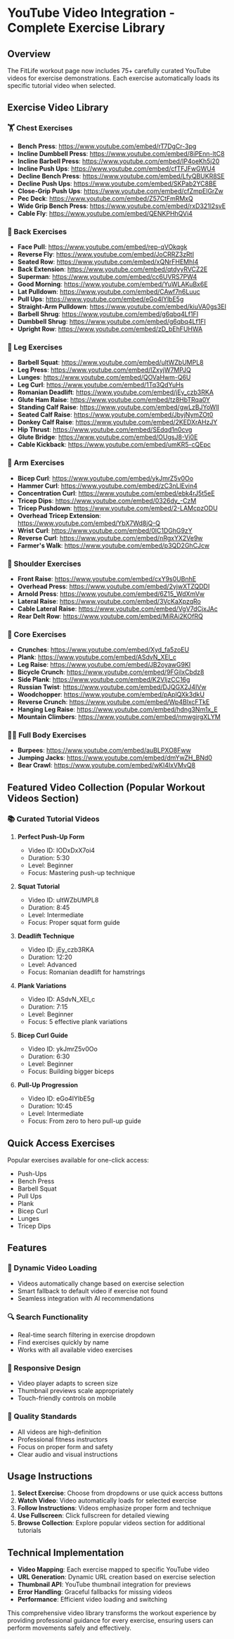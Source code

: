 # YouTube Video Integration - Complete Exercise Library

## Overview
The FitLife workout page now includes 75+ carefully curated YouTube videos for exercise demonstrations. Each exercise automatically loads its specific tutorial video when selected.

## Exercise Video Library

### 🏋️ Chest Exercises
- **Bench Press**: https://www.youtube.com/embed/rT7DgCr-3pg
- **Incline Dumbbell Press**: https://www.youtube.com/embed/8iPEnn-ltC8
- **Incline Barbell Press**: https://www.youtube.com/embed/IP4oeKh5j20
- **Incline Push Ups**: https://www.youtube.com/embed/cfTFJFwGWU4
- **Decline Bench Press**: https://www.youtube.com/embed/LfyQBUKR8SE
- **Decline Push Ups**: https://www.youtube.com/embed/SKPab2YC8BE
- **Close-Grip Push Ups**: https://www.youtube.com/embed/cfZmpElGrZw
- **Pec Deck**: https://www.youtube.com/embed/Z57CtFmRMxQ
- **Wide Grip Bench Press**: https://www.youtube.com/embed/rxD321l2svE
- **Cable Fly**: https://www.youtube.com/embed/QENKPHhQVi4

### 🏃 Back Exercises
- **Face Pull**: https://www.youtube.com/embed/rep-qVOkqgk
- **Reverse Fly**: https://www.youtube.com/embed/JoCRRZ3zRtI
- **Seated Row**: https://www.youtube.com/embed/xQNrFHEMhI4
- **Back Extension**: https://www.youtube.com/embed/qtdyyRVCZ2E
- **Superman**: https://www.youtube.com/embed/cc6UVRS7PW4
- **Good Morning**: https://www.youtube.com/embed/YuWLAKuBx6E
- **Lat Pulldown**: https://www.youtube.com/embed/CAwf7n6Luuc
- **Pull Ups**: https://www.youtube.com/embed/eGo4IYlbE5g
- **Straight-Arm Pulldown**: https://www.youtube.com/embed/kiuVA0gs3EI
- **Barbell Shrug**: https://www.youtube.com/embed/g6qbq4Lf1FI
- **Dumbbell Shrug**: https://www.youtube.com/embed/g6qbq4Lf1FI
- **Upright Row**: https://www.youtube.com/embed/zD_bEhFUHWA

### 🦵 Leg Exercises
- **Barbell Squat**: https://www.youtube.com/embed/ultWZbUMPL8
- **Leg Press**: https://www.youtube.com/embed/IZxyjW7MPJQ
- **Lunges**: https://www.youtube.com/embed/QOVaHwm-Q6U
- **Leg Curl**: https://www.youtube.com/embed/1Tq3QdYuHs
- **Romanian Deadlift**: https://www.youtube.com/embed/jEy_czb3RKA
- **Glute Ham Raise**: https://www.youtube.com/embed/tz8HbTRqa0Y
- **Standing Calf Raise**: https://www.youtube.com/embed/gwLzBJYoWlI
- **Seated Calf Raise**: https://www.youtube.com/embed/JbyjNymZOt0
- **Donkey Calf Raise**: https://www.youtube.com/embed/2KEDXrAHzJY
- **Hip Thrust**: https://www.youtube.com/embed/SEdqd1n0cvg
- **Glute Bridge**: https://www.youtube.com/embed/OUgsJ8-Vi0E
- **Cable Kickback**: https://www.youtube.com/embed/umKR5-cQEpc

### 💪 Arm Exercises
- **Bicep Curl**: https://www.youtube.com/embed/ykJmrZ5v0Oo
- **Hammer Curl**: https://www.youtube.com/embed/zC3nLlEvin4
- **Concentration Curl**: https://www.youtube.com/embed/ebk4rJ5t5eE
- **Tricep Dips**: https://www.youtube.com/embed/0326dy_-CzM
- **Tricep Pushdown**: https://www.youtube.com/embed/2-LAMcpzODU
- **Overhead Tricep Extension**: https://www.youtube.com/embed/YbX7Wd8jQ-Q
- **Wrist Curl**: https://www.youtube.com/embed/0lC1DGhG9zY
- **Reverse Curl**: https://www.youtube.com/embed/nRgxYX2Ve9w
- **Farmer's Walk**: https://www.youtube.com/embed/p3QD2GhCJcw

### 🤲 Shoulder Exercises
- **Front Raise**: https://www.youtube.com/embed/cxY9s0UBnhE
- **Overhead Press**: https://www.youtube.com/embed/2yjwXTZQDDI
- **Arnold Press**: https://www.youtube.com/embed/6Z15_WdXmVw
- **Lateral Raise**: https://www.youtube.com/embed/3VcKaXpzqRo
- **Cable Lateral Raise**: https://www.youtube.com/embed/VgV7dCjxJAc
- **Rear Delt Row**: https://www.youtube.com/embed/MiRAi2KOfRQ

### 🎯 Core Exercises
- **Crunches**: https://www.youtube.com/embed/Xyd_fa5zoEU
- **Plank**: https://www.youtube.com/embed/ASdvN_XEl_c
- **Leg Raise**: https://www.youtube.com/embed/JB2oyawG9KI
- **Bicycle Crunch**: https://www.youtube.com/embed/9FGilxCbdz8
- **Side Plank**: https://www.youtube.com/embed/K2VljzCC16g
- **Russian Twist**: https://www.youtube.com/embed/DJQGX2J4IVw
- **Woodchopper**: https://www.youtube.com/embed/pAplQXk3dkU
- **Reverse Crunch**: https://www.youtube.com/embed/Wp4BlxcFTkE
- **Hanging Leg Raise**: https://www.youtube.com/embed/hdng3Nm1x_E
- **Mountain Climbers**: https://www.youtube.com/embed/nmwgirgXLYM

### 🏃‍♂️ Full Body Exercises
- **Burpees**: https://www.youtube.com/embed/auBLPXO8Fww
- **Jumping Jacks**: https://www.youtube.com/embed/dmYwZH_BNd0
- **Bear Crawl**: https://www.youtube.com/embed/wKl4IxVMvQ8

## Featured Video Collection (Popular Workout Videos Section)

### 📚 Curated Tutorial Videos
1. **Perfect Push-Up Form**
   - Video ID: IODxDxX7oi4
   - Duration: 5:30
   - Level: Beginner
   - Focus: Mastering push-up technique

2. **Squat Tutorial**
   - Video ID: ultWZbUMPL8
   - Duration: 8:45
   - Level: Intermediate
   - Focus: Proper squat form guide

3. **Deadlift Technique**
   - Video ID: jEy_czb3RKA
   - Duration: 12:20
   - Level: Advanced
   - Focus: Romanian deadlift for hamstrings

4. **Plank Variations**
   - Video ID: ASdvN_XEl_c
   - Duration: 7:15
   - Level: Beginner
   - Focus: 5 effective plank variations

5. **Bicep Curl Guide**
   - Video ID: ykJmrZ5v0Oo
   - Duration: 6:30
   - Level: Beginner
   - Focus: Building bigger biceps

6. **Pull-Up Progression**
   - Video ID: eGo4IYlbE5g
   - Duration: 10:45
   - Level: Intermediate
   - Focus: From zero to hero pull-up guide

## Quick Access Exercises

Popular exercises available for one-click access:
- Push-Ups
- Bench Press
- Barbell Squat
- Pull Ups
- Plank
- Bicep Curl
- Lunges
- Tricep Dips

## Features

### 🔄 Dynamic Video Loading
- Videos automatically change based on exercise selection
- Smart fallback to default video if exercise not found
- Seamless integration with AI recommendations

### 🔍 Search Functionality
- Real-time search filtering in exercise dropdown
- Find exercises quickly by name
- Works with all available video exercises

### 📱 Responsive Design
- Video player adapts to screen size
- Thumbnail previews scale appropriately
- Touch-friendly controls on mobile

### 🎯 Quality Standards
- All videos are high-definition
- Professional fitness instructors
- Focus on proper form and safety
- Clear audio and visual instructions

## Usage Instructions

1. **Select Exercise**: Choose from dropdowns or use quick access buttons
2. **Watch Video**: Video automatically loads for selected exercise
3. **Follow Instructions**: Videos emphasize proper form and technique
4. **Use Fullscreen**: Click fullscreen for detailed viewing
5. **Browse Collection**: Explore popular videos section for additional tutorials

## Technical Implementation

- **Video Mapping**: Each exercise mapped to specific YouTube video
- **URL Generation**: Dynamic URL creation based on exercise selection
- **Thumbnail API**: YouTube thumbnail integration for previews
- **Error Handling**: Graceful fallbacks for missing videos
- **Performance**: Efficient video loading and switching

This comprehensive video library transforms the workout experience by providing professional guidance for every exercise, ensuring users can perform movements safely and effectively.

